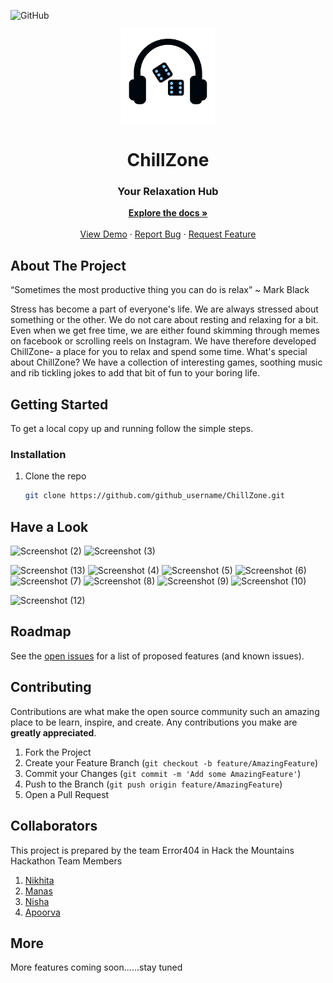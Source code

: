![GitHub](https://img.shields.io/github/license/nikhita28/ChillZone)
<p align="center">
  <img src="images/white.png" width= 150px height= 150px>
</p>
<h1 align="center"> ChillZone </h1>
<h3 align="center"> Your Relaxation Hub </h3>
<p align="center">
    <a href="https://github.com/Nikhita28/ChillZone"><strong>Explore the docs »</strong></a>
    <br />
    <br />
    <a href="https://nikhita28.github.io/ChillZone/index.html">View Demo</a>
    ·
    <a href="https://github.com/Nikhita28/ChillZone/issues">Report Bug</a>
    ·
    <a href="https://github.com/Nikhita28/ChillZone/issues">Request Feature</a>
  </p>
</p>

<!-- TABLE OF CONTENTS -->
<!-- <details open="open">
  <summary><h2 style="display: inline-block">Table of Contents</h2></summary>
  <ol>
    <li>
      <a href="#about-the-project">About The Project</a>
     </li>
    <li>
      <a href="#getting-started">Getting Started</a></li>
      <ul>
        <li><a href="#prerequisites">Prerequisites</a></li>
        <li><a href="#installation">Installation</a></li>
      </ul>
    <li><a href="#have-a-look">Have a look!</a></li>
    <li><a href="#roadmap">Roadmap</a></li>
    <li><a href="#contributing">Contributing</a></li>
    <li><a href="#collaborators">Collaborators</a></li>
     <li><a href="#more">More</a></li>
    
</details> -->


<!-- ABOUT THE PROJECT -->

## About The Project
<p>“Sometimes the most productive thing you can do is relax” ~ Mark Black

Stress has become a part of everyone's life. We are always stressed about something or the other. We do not care about resting and relaxing for a bit. Even when we get free time, we are either found skimming through memes on facebook or scrolling reels on Instagram. We have therefore developed ChillZone- a place for you to relax and spend some time. What's special about ChillZone? We have a collection of interesting games, soothing music and rib tickling jokes to add that bit of fun to your boring life.</p>


## Getting Started

To get a local copy up and running follow the simple steps.

### Installation

1. Clone the repo
   ```sh
   git clone https://github.com/github_username/ChillZone.git
   ```
 ## Have a Look
 
<!--  ![Screenshot (1)](https://user-images.githubusercontent.com/73363765/123540255-b5619880-d75b-11eb-8f4b-ab9b41ecae61.png) -->
![Screenshot (2)](https://user-images.githubusercontent.com/73363765/123540256-b5619880-d75b-11eb-9aab-f91da1dc5093.png)
![Screenshot (3)](https://user-images.githubusercontent.com/73363765/123540257-b5fa2f00-d75b-11eb-8ef5-d73340e009e1.png)
<!-- ![Screenshot (14)](https://user-images.githubusercontent.com/73363765/123540429-91528700-d75c-11eb-9332-836163823a7b.png)
![Screenshot (15)](https://user-images.githubusercontent.com/73363765/123540432-931c4a80-d75c-11eb-920d-ae6693ff7445.png)
![Screenshot (16)](https://user-images.githubusercontent.com/73363765/123540434-93b4e100-d75c-11eb-90e8-ec647cf88b7a.png) -->
![Screenshot (13)](https://user-images.githubusercontent.com/73363765/123540435-944d7780-d75c-11eb-9a0b-47652e388b68.png)
![Screenshot (4)](https://user-images.githubusercontent.com/73363765/123540244-aed32100-d75b-11eb-823b-44d11d18855c.png)
![Screenshot (5)](https://user-images.githubusercontent.com/73363765/123540246-b0044e00-d75b-11eb-8a0d-c61c6f7ea4a8.png)
![Screenshot (6)](https://user-images.githubusercontent.com/73363765/123540247-b09ce480-d75b-11eb-9745-4c8fb2e56ccd.png)
![Screenshot (7)](https://user-images.githubusercontent.com/73363765/123540248-b1357b00-d75b-11eb-8968-dbeee37d24ee.png)
![Screenshot (8)](https://user-images.githubusercontent.com/73363765/123540249-b1ce1180-d75b-11eb-9ed7-50ef41558be9.png)
![Screenshot (9)](https://user-images.githubusercontent.com/73363765/123540250-b266a800-d75b-11eb-9a78-c0a6bfbdccdf.png)
![Screenshot (10)](https://user-images.githubusercontent.com/73363765/123540251-b397d500-d75b-11eb-95cd-7832bb6aa175.png)
<!-- ![Screenshot (11)](https://user-images.githubusercontent.com/73363765/123540252-b4306b80-d75b-11eb-96ed-f1a793f06117.png) -->
![Screenshot (12)](https://user-images.githubusercontent.com/73363765/123540253-b4c90200-d75b-11eb-8524-0f1782114306.png)


   
   
   
   
   
 <!-- ROADMAP -->

## Roadmap

See the [open issues](https://github.com/Nikhita28/ChillZone/issues) for a list of proposed features (and known issues).

<!-- CONTRIBUTING -->

## Contributing

Contributions are what make the open source community such an amazing place to be learn, inspire, and create. Any contributions you make are **greatly appreciated**.

1. Fork the Project
2. Create your Feature Branch (`git checkout -b feature/AmazingFeature`)
3. Commit your Changes (`git commit -m 'Add some AmazingFeature'`)
4. Push to the Branch (`git push origin feature/AmazingFeature`)
5. Open a Pull Request

## Collaborators

This project is prepared by the team Error404 in Hack the Mountains Hackathon
Team Members
1. <a href="https://github.com/Nikhita28">Nikhita</a>
2. <a href="https://github.com/manas0916">Manas</a>
3. <a href="https://github.com/nisha331">Nisha</a>
4. <a href="https://github.com/apoorvakaushal09">Apoorva</a>

## More

More features coming soon......stay tuned


